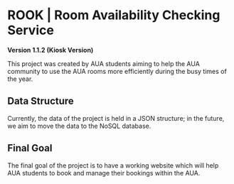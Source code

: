 # ROOK | Room Availability Checking Service

**Version 1.1.2 (Kiosk Version)**

This project was created by AUA students aiming to help the AUA community to use the AUA rooms more efficiently during the busy times of the year.

## Data Structure
Currently, the data of the project is held in a JSON structure; in the future, we aim to move the data to the NoSQL database. 

## Final Goal
The final goal of the project is to have a working website which will help AUA students to book and manage their bookings within the AUA.

